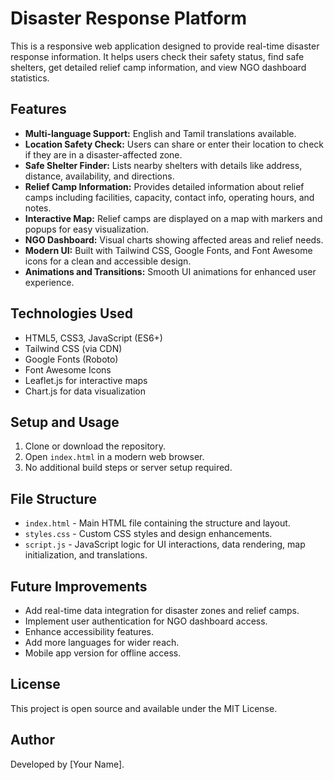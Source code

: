 # Disaster Response Platform

This is a responsive web application designed to provide real-time disaster response information. It helps users check their safety status, find safe shelters, get detailed relief camp information, and view NGO dashboard statistics.

## Features

- **Multi-language Support:** English and Tamil translations available.
- **Location Safety Check:** Users can share or enter their location to check if they are in a disaster-affected zone.
- **Safe Shelter Finder:** Lists nearby shelters with details like address, distance, availability, and directions.
- **Relief Camp Information:** Provides detailed information about relief camps including facilities, capacity, contact info, operating hours, and notes.
- **Interactive Map:** Relief camps are displayed on a map with markers and popups for easy visualization.
- **NGO Dashboard:** Visual charts showing affected areas and relief needs.
- **Modern UI:** Built with Tailwind CSS, Google Fonts, and Font Awesome icons for a clean and accessible design.
- **Animations and Transitions:** Smooth UI animations for enhanced user experience.

## Technologies Used

- HTML5, CSS3, JavaScript (ES6+)
- Tailwind CSS (via CDN)
- Google Fonts (Roboto)
- Font Awesome Icons
- Leaflet.js for interactive maps
- Chart.js for data visualization

## Setup and Usage

1. Clone or download the repository.
2. Open `index.html` in a modern web browser.
3. No additional build steps or server setup required.

## File Structure

- `index.html` - Main HTML file containing the structure and layout.
- `styles.css` - Custom CSS styles and design enhancements.
- `script.js` - JavaScript logic for UI interactions, data rendering, map initialization, and translations.

## Future Improvements

- Add real-time data integration for disaster zones and relief camps.
- Implement user authentication for NGO dashboard access.
- Enhance accessibility features.
- Add more languages for wider reach.
- Mobile app version for offline access.

## License

This project is open source and available under the MIT License.

## Author

Developed by [Your Name].
